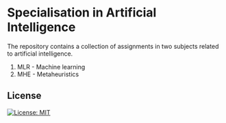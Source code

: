 # Specialisation in Artificial Intelligence

The repository contains a collection of assignments in two subjects related to artificial intelligence. 

1. MLR - Machine learning
2. MHE - Metaheuristics

## License 
[![License: MIT](https://img.shields.io/badge/License-MIT-yellow.svg)](https://opensource.org/licenses/MIT)

